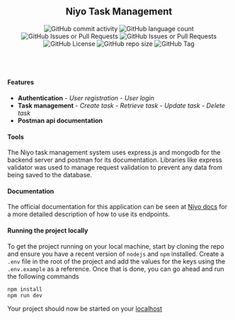 <div align="center">
    <h2>Niyo Task Management</h2>
    <div align="center">
        <img alt="GitHub commit activity" src="https://img.shields.io/github/commit-activity/t/codewitgabi/niyo">
        <img alt="GitHub language count" src="https://img.shields.io/github/languages/count/codewitgabi/niyo">
        <img alt="GitHub Issues or Pull Requests" src="https://img.shields.io/github/issues/codewitgabi/niyo">
        <img alt="GitHub Issues or Pull Requests" src="https://img.shields.io/github/issues-pr/codewitgabi/niyo">
        <img alt="GitHub License" src="https://img.shields.io/github/license/codewitgabi/niyo">
        <img alt="GitHub repo size" src="https://img.shields.io/github/repo-size/codewitgabi/niyo">
        <img alt="GitHub Tag" src="https://img.shields.io/github/v/tag/codewitgabi/niyo">
    </div>
</div>
<br><br><br>

#### Features

- **Authentication** - _User registration_ - _User login_
  <br>
- **Task management** - _Create task_ - _Retrieve task_ - _Update task_ - _Delete task_
  <br/>
- **Postman api documentation**

#### Tools

The Niyo task management system uses express.js and mongodb for the backend server and postman for its documentation. Libraries like express validator was used to manage request validation to prevent any data from being saved to the database.

#### Documentation

The official documentation for this application can be seen at [Niyo docs](http) for a more detailed description of how to use its endpoints.

#### Running the project locally

To get the project running on your local machine, start by cloning the repo and ensure you have a recent version of `nodejs` and `npm` installed. Create a `.env` file in the root of the project and add the values for the keys using the `.env.example` as a reference. Once that is done, you can go ahead and run the following commands

```shell
npm install
npm run dev
```

Your project should now be started on your [localhost](http://localhost:7000)
